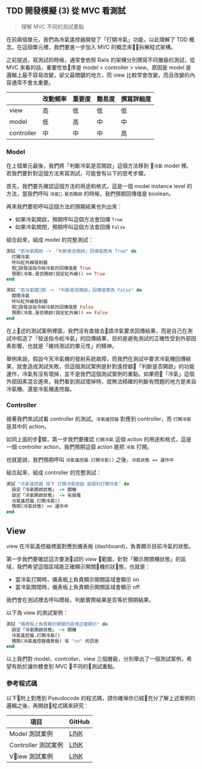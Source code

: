 ## TDD 開發模擬 (3) 從 MVC 看測試
> 理解 MVC 不同的測試要點

在前兩個單元，我們為冷氣遙控器開發了「打開冷氣」功能，以此理解了 TDD 概念。在這個單元裡，我們要進一步加入 MVC 的概念來拆解程式架構。

之前提過，寫測試的時候，通常會依照 Rails 的架構分別撰寫不同層級的測試，從 MVC 來看的話，重要性依序是 model >  controller > view。原因是 model 是邏輯上最不容易改變，卻又最關鍵的地方，而 view 比較常會改變，而且改變的內容通常不會太重要。

|          |  改動頻率  |  重要度  |  難易度   |  撰寫詳細度 |
|----------|----------|----------|----------|-----------|
|view      |    高    |    低    |    低     |    低     |
|model     |    低    |    高    |    中     |    中     |
|controller|    中    |    中    |    中     |    高     |

### Model

在上個單元最後，我們將「判斷冷氣是否開啟」這個方法移到 `冷氣` model 裡。若我們要針對這個方法來寫測試，可能會有以下的思考步驟。

首先，我們要先確認這個方法的用途和格式，這是一個 model instance level 的方法，當我們呼叫 `冷氣.是否開啟` 的時候，我們預期回傳值是 boolean。

再來我們要把呼叫這個方法的預期結果也列出來：
- 如果冷氣開啟，預期呼叫這個方法會回傳 `True`
- 如果冷氣關閉，預期呼叫這個方法會回傳 `False`

組合起來，組成 model 的完整測試：

```ruby
測試 "若冷氣開啟 -> 「判斷是否開啟」回傳值應為 True" do
  打開冷氣
  呼叫紅外線發射器
  假設發送指令給冷氣的回傳值是 True
  預期(冷氣.是否開啟(設定紅外線)) == True
end

測試 "若冷氣關閉 -> 「判斷是否開啟」回傳值應為 False" do
  關閉冷氣
  呼叫紅外線發射器
  假設發送指令給冷氣的回傳值是 False
  預期(冷氣.是否開啟(設定紅外線)) == False
end
```

在上述的測試案例裡面，我們沒有直接去請冷氣要求回傳結果，而是自己在測試中假造了「發送指令給冷氣」的回傳結果，目的是避免測試的正確性受到外部因素影響，也就是「維持測試的單元性」的精神。

舉例來說，假設今天冷氣機的發射系統故障，而我們在測試中要求冷氣機回傳結果，就會造成測試失敗，但這個測試案例是針對遙控器「判斷是否開啟」的功能運作，冷氣有沒有壞掉，並不是我們這個測試案例的重點。如果把「冷氣」這個外部因素混合進來，我們看到測試壞掉時，就無法精確的判斷有問題的地方是來自冷氣機、還是冷氣機遙控器。

### Controller

接著我們來試試看 controller 的測試。`冷氣遙控器` 對應到 controller，而 `打開冷氣` 是其中的 action。

如同上面的步驟，第一步我們要確認 `打開冷氣` 這個 action 的用途和格式，這是一個 controller action，我們預期這個 action 能把 `冷氣` 打開。

也就是說，我們預期呼叫 `冷氣遙控器.打開冷氣()` 之後，`冷氣狀態 == 運作中`

組合起來，組成 controller 的完整測試：

```ruby
測試 "冷氣遙控器 按下 打開冷氣按鈕 能順利打開冷氣" do
  設定「冷氣開啟狀態」 -> 關機
  設定「冷氣開啟狀態」 -> 有插電
  冷氣遙控器.打開冷氣()
  預期(冷氣狀態) == 運作中
end
```

## View

view 在冷氣遙控器裡面對應到儀表板 (dashboard)，負責顯示目前冷氣的狀態。

第一步我們要確認這次要測試的 view 範圍，針對「顯示開關機狀態」的區域，我們希望這個區域能正確顯示開關機的狀態，也就是：

- 當冷氣打開時，儀表板上負責顯示開關區域會顯示 on
- 當冷氣關閉時，儀表板上負責顯示開關區域會顯示 off

我們會在測試裡去呼叫模板，判斷實際結果是否等於預期結果。

以下為 view 的測試案例：

```ruby
測試 "儀表板上負責顯示開關的區塊正確顯示" do
  設定「冷氣開啟狀態」 -> 關機
  冷氣遙控器.打開冷氣()
  預期(冷氣遙控器儀表板) 有 "on" 的訊息
end
```

以上我們對 model、controller、view 三個層級，分別舉出了一個測試案例，希望有助於讓你體會到 MVC 不同的測試重點。

### 參考程式碼

以下附上對應到 Pseudocode 的程式碼，請你確保你已經充分了解上述案例的邏輯之後，再開啟程式碼來研究：


| 項目 | GitHub |
| ----- | ----- |
| Model 測試案例 | [LINK](https://github.com/ALPHACamp/air-conditioner/commit/e584d5731213ea4228d20ecc0a8842fe0ad9e6cb) |
| Controller 測試案例 | [LINK](https://github.com/ALPHACamp/air-conditioner/commit/1e2a9df696f0312868f143c9c5efb3c8a2ba6820) |
| View 測試案例 | [LINK](https://github.com/ALPHACamp/air-conditioner/commit/613d004b47ca31ac38b771e0dab571ab4f74988d) |
